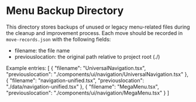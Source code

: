 # Menu Backup Directory

This directory stores backups of unused or legacy menu-related files during the cleanup and improvement process. Each move should be recorded in `move-records.json` with the following fields:

- filename: the file name
- previouslocation: the original path relative to project root (./)

Example entries:
[
  { "filename": "UniversalNavigation.tsx", "previouslocation": "./components/ui/navigation/UniversalNavigation.tsx" },
  { "filename": "navigation-unified.tsx", "previouslocation": "./data/navigation-unified.tsx" },
  { "filename": "MegaMenu.tsx", "previouslocation": "./components/ui/navigation/MegaMenu.tsx" }
]
